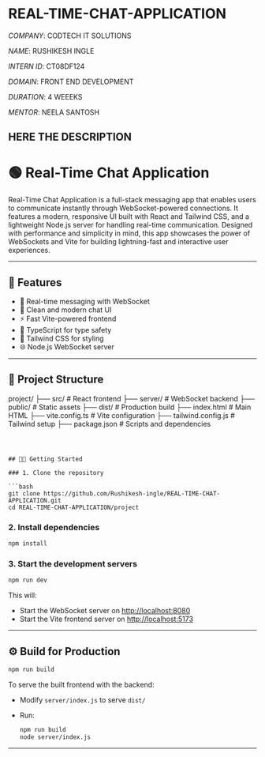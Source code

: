 # REAL-TIME-CHAT-APPLICATION

*COMPANY*: CODTECH IT SOLUTIONS

*NAME*: RUSHIKESH INGLE

*INTERN ID*: CT08DF124

*DOMAIN*: FRONT END DEVELOPMENT

*DURATION*: 4 WEEEKS

*MENTOR*: NEELA SANTOSH

## HERE THE DESCRIPTION


# 🟢 Real-Time Chat Application

Real-Time Chat Application is a full-stack messaging app that enables users to communicate instantly through WebSocket-powered connections. It features a modern, responsive UI built with React and Tailwind CSS, and a lightweight Node.js server for handling real-time communication. Designed with performance and simplicity in mind, this app showcases the power of WebSockets and Vite for building lightning-fast and interactive user experiences.


---

## 🚀 Features

- 🔁 Real-time messaging with WebSocket
- 💬 Clean and modern chat UI
- ⚡ Fast Vite-powered frontend
- 🧠 TypeScript for type safety
- 🎨 Tailwind CSS for styling
- 🌐 Node.js WebSocket server

---

## 📁 Project Structure


project/
├── src/               # React frontend
├── server/            # WebSocket backend
├── public/            # Static assets
├── dist/              # Production build
├── index.html         # Main HTML
├── vite.config.ts     # Vite configuration
├── tailwind.config.js # Tailwind setup
├── package.json       # Scripts and dependencies

````



## 🧑‍💻 Getting Started

### 1. Clone the repository

```bash
git clone https://github.com/Rushikesh-ingle/REAL-TIME-CHAT-APPLICATION.git
cd REAL-TIME-CHAT-APPLICATION/project
````

### 2. Install dependencies

```bash
npm install
```

### 3. Start the development servers

```bash
npm run dev
```

This will:

* Start the WebSocket server on [http://localhost:8080](http://localhost:8080)
* Start the Vite frontend server on [http://localhost:5173](http://localhost:5173)

---

## ⚙️ Build for Production

```bash
npm run build
```

To serve the built frontend with the backend:

* Modify `server/index.js` to serve `dist/`
* Run:

  ```bash
  npm run build
  node server/index.js
  ```

---


